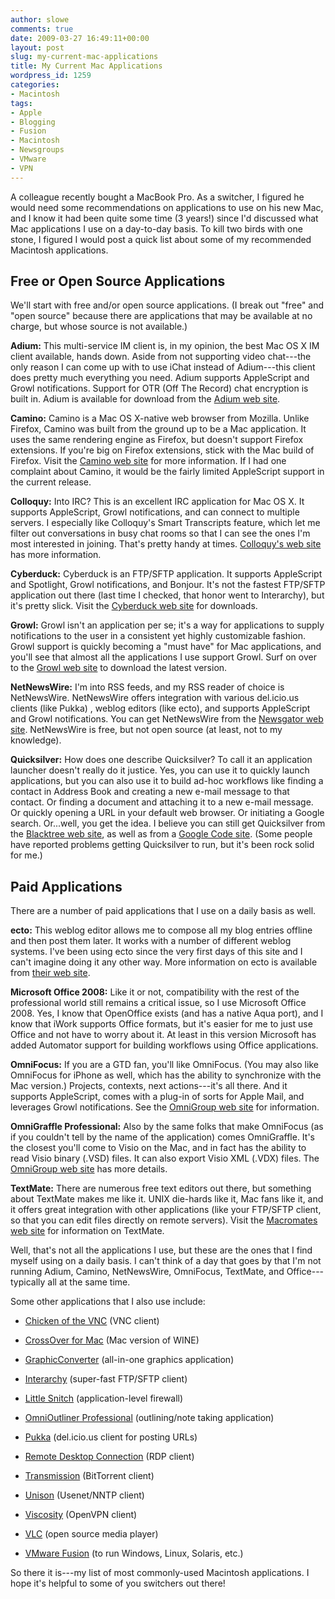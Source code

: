 ```yaml
---
author: slowe
comments: true
date: 2009-03-27 16:49:11+00:00
layout: post
slug: my-current-mac-applications
title: My Current Mac Applications
wordpress_id: 1259
categories:
- Macintosh
tags:
- Apple
- Blogging
- Fusion
- Macintosh
- Newsgroups
- VMware
- VPN
---
```


A colleague recently bought a MacBook Pro. As a switcher, I figured he would need some recommendations on applications to use on his new Mac, and I know it had been quite some time (3 years!) since I'd discussed what Mac applications I use on a day-to-day basis. To kill two birds with one stone, I figured I would post a quick list about some of my recommended Macintosh applications.

## Free or Open Source Applications

We'll start with free and/or open source applications. (I break out "free" and "open source" because there are applications that may be available at no charge, but whose source is not available.)

**Adium:** This multi-service IM client is, in my opinion, the best Mac OS X IM client available, hands down. Aside from not supporting video chat---the only reason I can come up with to use iChat instead of Adium---this client does pretty much everything you need. Adium supports AppleScript and Growl notifications. Support for OTR (Off The Record) chat encryption is built in. Adium is available for download from the [Adium web site](http://www.adiumx.com).

**Camino:** Camino is a Mac OS X-native web browser from Mozilla. Unlike Firefox, Camino was built from the ground up to be a Mac application. It uses the same rendering engine as Firefox, but doesn't support Firefox extensions. If you're big on Firefox extensions, stick with the Mac build of Firefox. Visit the [Camino web site](http://www.caminobrowser.org/) for more information. If I had one complaint about Camino, it would be the fairly limited AppleScript support in the current release.

**Colloquy:** Into IRC? This is an excellent IRC application for Mac OS X. It supports AppleScript, Growl notifications, and can connect to multiple servers. I especially like Colloquy's Smart Transcripts feature, which let me filter out conversations in busy chat rooms so that I can see the ones I'm most interested in joining. That's pretty handy at times. [Colloquy's web site](http://colloquy.info/) has more information.

**Cyberduck:** Cyberduck is an FTP/SFTP application. It supports AppleScript and Spotlight, Growl notifications, and Bonjour. It's not the fastest FTP/SFTP application out there (last time I checked, that honor went to Interarchy), but it's pretty slick. Visit the [Cyberduck web site](http://cyberduck.ch/) for downloads.

**Growl:** Growl isn't an application per se; it's a way for applications to supply notifications to the user in a consistent yet highly customizable fashion. Growl support is quickly becoming a "must have" for Mac applications, and you'll see that almost all the applications I use support Growl. Surf on over to the [Growl web site](http://growl.info/) to download the latest version.

**NetNewsWire:** I'm into RSS feeds, and my RSS reader of choice is NetNewsWire. NetNewsWire offers integration with various del.icio.us clients (like Pukka) , weblog editors (like ecto), and supports AppleScript and Growl notifications. You can get NetNewsWire from the [Newsgator web site](http://www.newsgator.com/individuals/netnewswire/default.aspx). NetNewsWire is free, but not open source (at least, not to my knowledge).

**Quicksilver:** How does one describe Quicksilver? To call it an application launcher doesn't really do it justice. Yes, you can use it to quickly launch applications, but you can also use it to build ad-hoc workflows like finding a contact in Address Book and creating a new e-mail message to that contact. Or finding a document and attaching it to a new e-mail message. Or quickly opening a URL in your default web browser. Or initiating a Google search. Or...well, you get the idea. I believe you can still get Quicksilver from the [Blacktree web site](http://blacktree.com/), as well as from a [Google Code site](http://code.google.com/p/blacktree-alchemy/). (Some people have reported problems getting Quicksilver to run, but it's been rock solid for me.)

## Paid Applications

There are a number of paid applications that I use on a daily basis as well.

**ecto:** This weblog editor allows me to compose all my blog entries offline and then post them later. It works with a number of different weblog systems. I've been using ecto since the very first days of this site and I can't imagine doing it any other way. More information on ecto is available from [their web site](http://illuminex.com/ecto/).

**Microsoft Office 2008:** Like it or not, compatibility with the rest of the professional world still remains a critical issue, so I use Microsoft Office 2008. Yes, I know that OpenOffice exists (and has a native Aqua port), and I know that iWork supports Office formats, but it's easier for me to just use Office and not have to worry about it. At least in this version Microsoft has added Automator support for building workflows using Office applications.

**OmniFocus:** If you are a GTD fan, you'll like OmniFocus. (You may also like OmniFocus for iPhone as well, which has the ability to synchronize with the Mac version.) Projects, contexts, next actions---it's all there. And it supports AppleScript, comes with a plug-in of sorts for Apple Mail, and leverages Growl notifications. See the [OmniGroup web site](http://www.omnigroup.com/applications/omnifocus/) for information.

**OmniGraffle Professional:** Also by the same folks that make OmniFocus (as if you couldn't tell by the name of the application) comes OmniGraffle. It's the closest you'll come to Visio on the Mac, and in fact has the ability to read Visio binary (.VSD) files. It can also export Visio XML (.VDX) files. The [OmniGroup web site](http://www.omnigroup.com/applications/omnigraffle/) has more details.

**TextMate:** There are numerous free text editors out there, but something about TextMate makes me like it. UNIX die-hards like it, Mac fans like it, and it offers great integration with other applications (like your FTP/SFTP client, so that you can edit files directly on remote servers). Visit the [Macromates web site](http://macromates.com/) for information on TextMate.

Well, that's not all the applications I use, but these are the ones that I find myself using on a daily basis. I can't think of a day that goes by that I'm not running Adium, Camino, NetNewsWire, OmniFocus, TextMate, and Office---typically all at the same time.

Some other applications that I also use include:

* [Chicken of the VNC](http://sourceforge.net/projects/cotvnc/) (VNC client)

* [CrossOver for Mac](http://www.codeweavers.com/products/cxmac/) (Mac version of WINE)

* [GraphicConverter](http://www.lemkesoft.com/) (all-in-one graphics application)

* [Interarchy](http://www.interarchy.com/) (super-fast FTP/SFTP client)

* [Little Snitch](http://www.obdev.at/products/littlesnitch/index.html) (application-level firewall)

* [OmniOutliner Professional](http://www.omnigroup.com/applications/omnioutliner/) (outlining/note taking application)

* [Pukka](http://codesorcery.net/pukka) (del.icio.us client for posting URLs)

* [Remote Desktop Connection](http://www.microsoft.com/mac/products/remote-desktop/default.mspx) (RDP client)

* [Transmission](http://www.transmissionbt.com/) (BitTorrent client)

* [Unison](http://www.panic.com/unison/) (Usenet/NNTP client)

* [Viscosity](http://www.viscosityvpn.com/) (OpenVPN client)

* [VLC](http://www.videolan.org/vlc/) (open source media player)

* [VMware Fusion](http://www.vmware.com/products/fusion/) (to run Windows, Linux, Solaris, etc.)

So there it is---my list of most commonly-used Macintosh applications. I hope it's helpful to some of you switchers out there!
